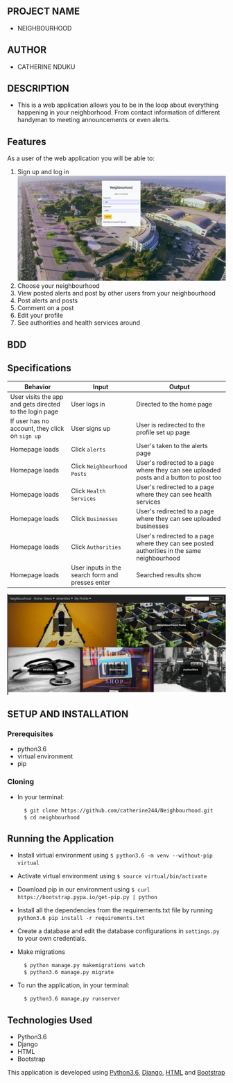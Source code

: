 ## PROJECT NAME 
- NEIGHBOURHOOD

## AUTHOR 
- CATHERINE NDUKU 


## DESCRIPTION 
- This is a web application allows you to be in the loop about everything happening in your neighborhood. From contact information of different handyman to meeting announcements or even alerts.


## Features


As a user of the web application you will be able to:

1. Sign up and log in
![alt text](fr.png)
2. Choose your neighbourhood
3. View  posted alerts and post by other users from your neighbourhood
4. Post alerts and posts
5. Comment on a post
6. Edit your profile
7. See authorities and health services around

## BDD 

## Specifications
| Behavior            | Input                         | Output                        | 
| ------------------- | ----------------------------- | ----------------------------- |
| User visits the app and gets directed to the login page  | User logs in | Directed to the home page | 
If user has no account, they click on `sign up` | User signs up | User is redirected to the profile set up page |
|  Homepage loads | Click `alerts` | User's taken to the alerts page| 
| Homepage loads | Click `Neighbourhood Posts` | User's redirected to a page where they can see uploaded posts and a button to post too | 
| Homepage loads | Click `Health Services` | User's redirected to a page where they can see health services | 
| Homepage loads | Click `Businesses` | User's redirected to a page where they can see uploaded businesses |
| Homepage loads | Click `Authorities` | User's redirected to a page where they can see posted authorities in the same neighbourhood |
| Homepage loads | User inputs in the search form and presses enter | Searched results show |

![alt text](LN.png)






## SETUP AND INSTALLATION 
### Prerequisites
* python3.6
* virtual environment
* pip

### Cloning
* In your terminal:
        
        $ git clone https://github.com/catherine244/Neighbourhood.git
        $ cd neighbourhood

## Running the Application
* Install virtual environment using `$ python3.6 -m venv --without-pip virtual`
* Activate virtual environment using `$ source virtual/bin/activate`
* Download pip in our environment using `$ curl https://bootstrap.pypa.io/get-pip.py | python`
* Install all the dependencies from the requirements.txt file by running `python3.6 pip install -r requirements.txt`
* Create a database and edit the database configurations in `settings.py` to your own credentials.
* Make migrations

        $ python manage.py makemigrations watch
        $ python3.6 manage.py migrate 

* To run the application, in your terminal:

        $ python3.6 manage.py runserver


## Technologies Used
* Python3.6
* Django
* HTML
* Bootstrap

This application is developed using [Python3.6](https://www.python.org/doc/), [Django](https://www.djangoproject.com/), [HTML](https://getbootstrap.com/) and [Bootstrap](https://getbootstrap.com/)






